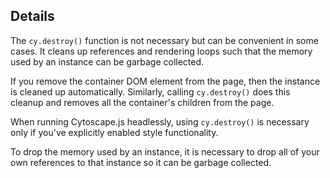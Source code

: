 ## Details

The `cy.destroy()` function is not necessary but can be convenient in some cases.  It cleans up references and rendering loops such that the memory used by an instance can be garbage collected.

If you remove the container DOM element from the page, then the instance is cleaned up automatically.  Similarly, calling `cy.destroy()` does this cleanup and removes all the container's children from the page.

When running Cytoscape.js headlessly, using `cy.destroy()` is necessary only if you've explicitly enabled style functionality.

To drop the memory used by an instance, it is necessary to drop all of your own references to that instance so it can be garbage collected.

